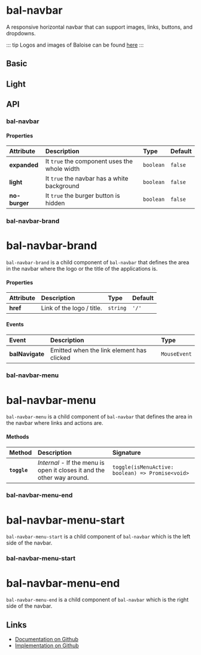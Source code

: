 # bal-navbar

<!-- START: human documentation top -->

A responsive horizontal navbar that can support images, links, buttons, and dropdowns.

::: tip
Logos and images of Baloise can be found [here](https://www.baloise.com/de/home/ueber-uns/wer-wir-sind/bilder-logos.html)
:::

<!-- END: human documentation top -->

## Basic

<ClientOnly>  <docs-demo-bal-navbar-67></docs-demo-bal-navbar-67></ClientOnly>


## Light

<ClientOnly>  <docs-demo-bal-navbar-68></docs-demo-bal-navbar-68></ClientOnly>



## API

### bal-navbar

#### Properties

| Attribute     | Description                                  | Type      | Default |
| :------------ | :------------------------------------------- | :-------- | :------ |
| **expanded**  | It `true` the component uses the whole width | `boolean` | `false` |
| **light**     | It `true` the navbar has a white background  | `boolean` | `false` |
| **no-burger** | It `true` the burger button is hidden        | `boolean` | `false` |

### bal-navbar-brand


# bal-navbar-brand 

`bal-navbar-brand` is a child component of `bal-navbar` that defines the area in the navbar where the logo or the title of the applications is.


#### Properties

| Attribute | Description               | Type     | Default |
| :-------- | :------------------------ | :------- | :------ |
| **href**  | Link of the logo / title. | `string` | `'/'`   |

#### Events

| Event           | Description                               | Type         |
| :-------------- | :---------------------------------------- | :----------- |
| **balNavigate** | Emitted when the link element has clicked | `MouseEvent` |

### bal-navbar-menu


# bal-navbar-menu 

`bal-navbar-menu` is a child component of `bal-navbar` that defines the area in the navbar where links and actions are.



#### Methods

| Method       | Description                                                             | Signature                                        |
| :----------- | :---------------------------------------------------------------------- | :----------------------------------------------- |
| **`toggle`** | *Internal* - If the menu is open it closes it and the other way around. | `toggle(isMenuActive: boolean) => Promise<void>` |

### bal-navbar-menu-end


# bal-navbar-menu-start 

`bal-navbar-menu-start` is a child component of `bal-navbar` which is the left side of the navbar.



### bal-navbar-menu-start


# bal-navbar-menu-end 

`bal-navbar-menu-end` is a child component of `bal-navbar` which is the right side of the navbar.





<!-- START: human documentation bottom -->

<!-- END: human documentation bottom -->


## Links

* [Documentation on Github](https://github.com/baloise/design-system/blob/master/docs/src/components/components/bal-navbar.md)
* [Implementation on Github](https://github.com/baloise/design-system/blob/master/packages/components/src/components/bal-navbar)
